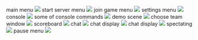 
main menu
![](pictures/mainmenu.png)
start server menu
![](pictures/startservermenu.png)
join game menu
![](pictures/joingamemenu.png)
settings menu
![](pictures/settingsmenu.png)
console
![](pictures/console.png)
some of console commands
![](pictures/console_help.png)
demo scene
![](pictures/demoscene.png)
choose team window
![](pictures/chooseteamwindow.png)
scoreboard
![](pictures/scoreboard.png)
chat
![](pictures/chat.png)
chat display
![](pictures/chat_display2.png)
chat display
![](pictures/chat_display3.png)
spectating
![](pictures/spectating.png)
pause menu
![](pictures/pausemenu.png)
